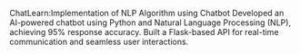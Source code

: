 ChatLearn:Implementation of NLP Algorithm using Chatbot
Developed an AI-powered chatbot using Python and Natural Language Processing (NLP), achieving 95% response accuracy. Built a Flask-based API for real-time communication and seamless user interactions.
